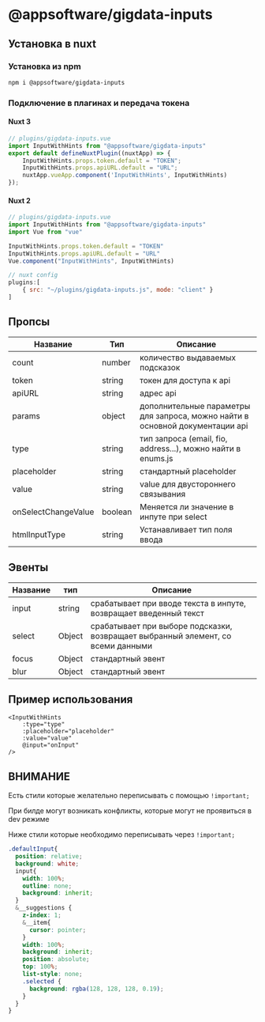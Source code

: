 # @appsoftware/gigdata-inputs

## Установка в nuxt 

### Установка из npm

```bash
npm i @appsoftware/gigdata-inputs
```

### Подключение в плагинах и передача токена

#### Nuxt 3
```js
// plugins/gigdata-inputs.vue
import InputWithHints from "@appsoftware/gigdata-inputs"
export default defineNuxtPlugin((nuxtApp) => {
    InputWithHints.props.token.default = "TOKEN";
    InputWithHints.props.apiURL.default = "URL";
    nuxtApp.vueApp.component('InputWithHints', InputWithHints)
});
```
#### Nuxt 2

```js
// plugins/gigdata-inputs.vue
import InputWithHints from "@appsoftware/gigdata-inputs"
import Vue from "vue"

InputWithHints.props.token.default = "TOKEN"
InputWithHints.props.apiURL.default = "URL"
Vue.component("InputWithHints", InputWithHints)
```

```js
// nuxt config 
plugins:[
    { src: "~/plugins/gigdata-inputs.js", mode: "client" }
]
```

## Пропсы

| Название            | Тип     | Описание                                                                      |
|---------------------|---------|-------------------------------------------------------------------------------|
| count               | number  | количество выдаваемых подсказок                                               |
| token               | string  | токен для доступа к api                                                       |
| apiURL              | string  | адрес api                                                                     |
| params              | object  | дополнительные параметры для запроса, можно найти в основной документации api |
| type                | string  | тип запроса (email, fio, address...), можно найти в enums.js                  |
| placeholder         | string  | стандартный placeholder                                                       |
| value               | string  | value для двустороннего связывания                                            |
| onSelectChangeValue | boolean | Меняется ли значение в инпуте при select                                      |
| htmlInputType       | string  | Устанавливает тип поля ввода                                                  |



## Эвенты

| Название | тип    | Описание                                                                         |
|----------|--------|----------------------------------------------------------------------------------|
| input    | string | срабатывает при вводе текста в инпуте, возвращает введенный текст                |
| select   | Object | срабатывает при выборе подсказки, возвращает выбранный элемент, со всеми данными |
| focus    | Object | стандартный эвент                                                                |
| blur     | Object | стандартный эвент                                                                |


## Пример использования 

```vue
<InputWithHints
    :type="type"
    :placeholder="placeholder"
    :value="value"
    @input="onInput"
/>
```

## ВНИМАНИЕ
Есть стили которые желательно переписывать с помощью `!important;`

При билде могут возникать конфликты, которые могут не проявиться в dev режиме

Ниже стили которые необходимо переписывать через `!important;`

```scss
.defaultInput{
  position: relative;
  background: white;
  input{
    width: 100%;
    outline: none;
    background: inherit;
  }
  &__suggestions {
    z-index: 1;
    &__item{
      cursor: pointer;
    }
    width: 100%;
    background: inherit;
    position: absolute;
    top: 100%;
    list-style: none;
    .selected {
      background: rgba(128, 128, 128, 0.19);
    }
  }
}
```